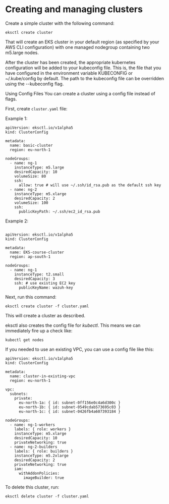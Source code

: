 # Creating and managing clusters


Create a simple cluster with the following command:

```
eksctl create cluster
```
That will create an EKS cluster in your default region (as specified by your AWS CLI configuration) with one managed nodegroup containing two m5.large nodes.

After the cluster has been created, the appropriate kubernetes configuration will be added to your kubeconfig file. This is, the file that you have configured in the environment variable KUBECONFIG or ~/.kube/config by default. The path to the kubeconfig file can be overridden using the --kubeconfig flag.

Using Config Files
You can create a cluster using a config file instead of flags.

First, create ```cluster.yaml``` file:

Example 1:
```
apiVersion: eksctl.io/v1alpha5
kind: ClusterConfig

metadata:
  name: basic-cluster
  region: eu-north-1

nodeGroups:
  - name: ng-1
    instanceType: m5.large
    desiredCapacity: 10
    volumeSize: 80
    ssh:
      allow: true # will use ~/.ssh/id_rsa.pub as the default ssh key
  - name: ng-2
    instanceType: m5.xlarge
    desiredCapacity: 2
    volumeSize: 100
    ssh:
      publicKeyPath: ~/.ssh/ec2_id_rsa.pub
```


Example 2:

```

apiVersion: eksctl.io/v1alpha5
kind: ClusterConfig

metadata:
  name: EKS-course-cluster
  region: ap-south-1

nodeGroups:
  - name: ng-1
    instanceType: t2.small
    desiredCapacity: 3
    ssh: # use existing EC2 key
      publicKeyName: wazuh-key
```

Next, run this command:

```
eksctl create cluster -f cluster.yaml
```
This will create a cluster as described.

eksctl also creates the config file for _kubectl_. This means we can immediately fire up a check like:

```
kubectl get nodes
```
If you needed to use an existing VPC, you can use a config file like this:

```
apiVersion: eksctl.io/v1alpha5
kind: ClusterConfig

metadata:
  name: cluster-in-existing-vpc
  region: eu-north-1

vpc:
  subnets:
    private:
      eu-north-1a: { id: subnet-0ff156e0c4a6d300c }
      eu-north-1b: { id: subnet-0549cdab573695c03 }
      eu-north-1c: { id: subnet-0426fb4a607393184 }

nodeGroups:
  - name: ng-1-workers
    labels: { role: workers }
    instanceType: m5.xlarge
    desiredCapacity: 10
    privateNetworking: true
  - name: ng-2-builders
    labels: { role: builders }
    instanceType: m5.2xlarge
    desiredCapacity: 2
    privateNetworking: true
    iam:
      withAddonPolicies:
        imageBuilder: true
```


To delete this cluster, run:
```
eksctl delete cluster -f cluster.yaml
```
